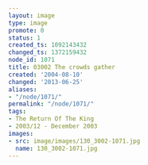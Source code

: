 ```yaml
---
layout: image
type: image
promote: 0
status: 1
created_ts: 1092143432
changed_ts: 1372159432
node_id: 1071
title: 03002 The crowds gather
created: '2004-08-10'
changed: '2013-06-25'
aliases:
- "/node/1071/"
permalink: "/node/1071/"
tags:
- The Return Of The King
- 2003/12 - December 2003
images:
- src: image/images/130_3002-1071.jpg
  name: 130_3002-1071.jpg
---
```


